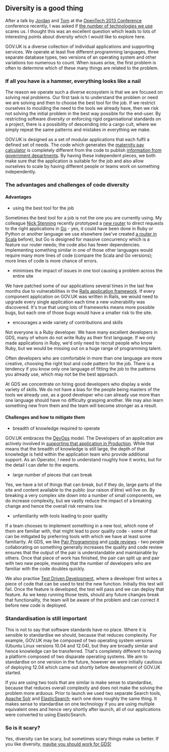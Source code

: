 ## Diversity is a good thing

After a talk by [Jordan](http://jordanh.net/) and [Tom](http://tom.loosemore.com/)
at the [OpenTech 2013 Conference](http://www.opentech.org.uk/2013/) conference recently,
I was asked if [the number of technologies we use](http://digital.cabinetoffice.gov.uk/govuk-launch-colophon/)
scares us. I thought this was an excellent question which leads to lots of interesting 
points about diversity which I would like to explore here.

GOV.UK is a diverse collection of individual applications and supporting services.
We operate at least five different programming languages, three separate database
types, two versions of an operating system and other variations too numerous to
count. When issues arise, the first problem is often to determine which of these
many things are related to the problem.

### If all you have is a hammer, everything looks like a nail

The reason we operate such a diverse ecosystem is that we are focused on solving
real problems. Our first task is to understand the problem or need we are solving
and then to choose the best tool for the job. If we restrict ourselves to moulding
the need to the tools we already have, then we risk not solving the initial problem
in the best way possible for the end-user. By restricting software diversity or
enforcing rigid organisational standards on a project, there is a possibility of
descending into a cargo cult, where we simply repeat the same patterns and mistakes
in everything we make.

GOV.UK is designed as a set of modular applications that each fulfil a defined set
of needs. The code which generates the [maternity pay
calculator](https://www.gov.uk/calculate-your-maternity-pay) is completely different
from the code to publish [information from government departments](https://www.gov.uk/government/).
By having these independent pieces, we both make sure that the application is suitable
for the job and also allow ourselves to scale by having different people or teams
work on something independently.

### The advantages and challenges of code diversity

#### Advantages

- using the best tool for the job

Sometimes the best tool for a job is not the one you are currently using. My colleague
[Nick Stenning](https://twitter.com/nickstenning) recently prototyped a
[new router](https://github.com/nickstenning/router) to direct requests to the right
applications in [Go](http://golang.org/) - yes, it could have been done in Ruby or
Python or another language we use elsewhere (we've created [a router in Scala](https://github.com/alphagov/router)
before), but Go is designed for massive concurrency which is a feature our router needs;
the code also has fewer dependencies. Implementing something similar in one of those
other languages would require many more lines of code (compare the Scala and Go versions);
more lines of code is more chance of errors.

- minimises the impact of issues in one tool causing a problem across the entire site

We have patched some of our applications several times in the last few months due to
vulnerabilities in the [Rails application framework](http://rubyonrails.org/). If
every component application on GOV.UK was written in Rails, we would need to upgrade
every single application each time a new vulnerability was discovered. It's true
that using lots of frameworks means more possible bugs, but each one of those bugs
would have a smaller risk to the site.

- encourages a wide variety of contributions and skills

Not everyone is a Ruby developer. We have many excellent developers in GDS, many
of whom do not write Ruby as their first language. If we only made applications in
Ruby, we'd only need to recruit people who know Ruby, but we would be missing out
on a huge range of programming talent.

Often developers who are comfortable in more than one language are more creative,
choosing the right tool and code pattern for the job. There is a tendency if you know
only one language of fitting the job to the patterns you already use, which may not
be the best approach.

At GDS we concentrate on hiring good developers who display a wide variety of skills.
We do not have a bias for the people being masters of the tools we already use, as
a good developer who can already use more than one language should have no difficulty
grasping another. We may also learn something new from them and the team will become
stronger as a result.


#### Challenges and how to mitigate them

- breadth of knowledge required to operate

GOV.UK embraces the [DevOps](https://www.gov.uk/service-manual/operations/devops)
model. The Developers of an application are actively involved in [supporting that
application in Production](https://github.com/alphagov/whitehall/pull/583). While
that means that the breadth of knowledge is still large, the depth of that knowledge
is held within the application team who provide additional support. As an Operator,
I need to understand roughly how it works, but for the detail I can defer to the
experts.

- large number of pieces that can break

Yes, we have a lot of things that can break, but if they do, large parts of the
site and content available to the public (our raison d'être) will live on. By breaking
a very complex site down into a number of small components, we do increase complexity,
but we vastly reduce the impact of a breaking change and hence the overall risk remains
low.

- unfamiliarity with tools leading to poor quality

If a team chooses to implement something in a new tool, which none of them are
familiar with, that might lead to poor quality code - some of that can be mitigated
by preferring tools with which we have at least some familiarity. At GDS, we like
[Pair Programming](http://en.wikipedia.org/wiki/Pair_programming) and
[code reviews](http://en.wikipedia.org/wiki/Code_review) - two people collaborating on
something generally increases the quality and code review ensures that the output of
the pair is understandable and maintainable by others. Once that piece of work has
finished, the pair can split up and pair with two new people, meaning that the number
of developers who are familiar with the code doubles quickly.

We also practise [Test Driven Development](http://en.wikipedia.org/wiki/Test-driven_development),
where a developer first writes a piece of code that can be used to test the new
function. Initially this test will fail. Once the feature is developed, the test
will pass and we can deploy that feature. As we keep running those tests, should
any future changes break that functionality, the team will be aware of the problem
and can correct it before new code is deployed.

### Standardisation is still important

This is not to say that software standards have no place. Where it is sensible to
standardise we should, because that reduces complexity. For example, GOV.UK may be
composed of two operating system versions (Ubuntu Linux versions 10.04 and 12.04),
but they are broadly similar and hence knowledge can be transferred. That's
completely different to having a platform composed of two disparate operating
systems. We aim to standardise on one version in the future, however we were initially
cautious of deploying 12.04 which came out shortly before development of GOV.UK
started.

If you are using two tools that are similar is make sense to standardise, because that
reduces overall complexity and does not make the solving the problem more arduous. Prior 
to launch we used two separate Search tools, [Apache Solr](http://lucene.apache.org/solr/) and
[ElasticSearch](http://www.elasticsearch.org/); each one does roughly the same thing. It
makes sense to standardise on one technology if you are using multiple equivalent ones
and hence very shortly after launch, all of our applications were converted to using
ElasticSearch.

### So is it scary?

Yes, diversity can be scary, but sometimes scary things make us better. If you like
diversity, [maybe you should work for GDS!](http://digital.cabinetoffice.gov.uk/jobs/)
